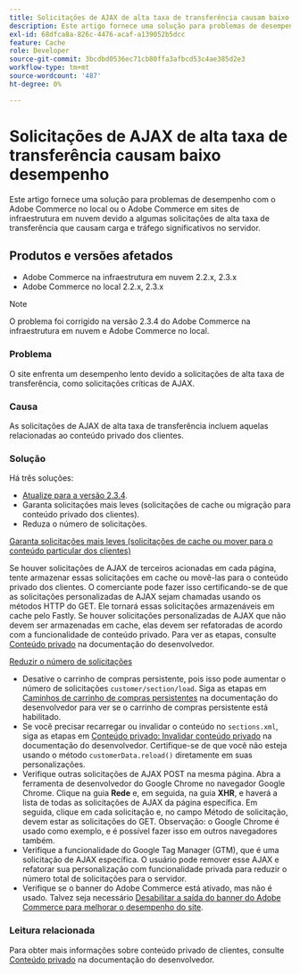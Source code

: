 ```yaml
---
title: Solicitações de AJAX de alta taxa de transferência causam baixo desempenho
description: Este artigo fornece uma solução para problemas de desempenho com o Adobe Commerce no local ou o Adobe Commerce em sites de infraestrutura em nuvem devido a algumas solicitações de alta taxa de transferência que causam carga e tráfego significativos no servidor.
exl-id: 68dfca8a-826c-4476-acaf-a139052b5dcc
feature: Cache
role: Developer
source-git-commit: 3bcdbd0536ec71cb80ffa3afbcd53c4ae385d2e3
workflow-type: tm+mt
source-wordcount: '487'
ht-degree: 0%

---
```


# Solicitações de AJAX de alta taxa de transferência causam baixo desempenho

Este artigo fornece uma solução para problemas de desempenho com o Adobe Commerce no local ou o Adobe Commerce em sites de infraestrutura em nuvem devido a algumas solicitações de alta taxa de transferência que causam carga e tráfego significativos no servidor.

## Produtos e versões afetados

* Adobe Commerce na infraestrutura em nuvem 2.2.x, 2.3.x
* Adobe Commerce no local 2.2.x, 2.3.x

>[!NOTE]
>
>O problema foi corrigido na versão 2.3.4 do Adobe Commerce na infraestrutura em nuvem e Adobe Commerce no local.

### Problema

O site enfrenta um desempenho lento devido a solicitações de alta taxa de transferência, como solicitações críticas de AJAX.

### Causa

As solicitações de AJAX de alta taxa de transferência incluem aquelas relacionadas ao conteúdo privado dos clientes.

### Solução

Há três soluções:

* [Atualize para a versão 2.3.4](https://experienceleague.adobe.com/pt-br/docs/commerce-cloud-service/user-guide/develop/upgrade/commerce-version).
* Garanta solicitações mais leves (solicitações de cache ou migração para conteúdo privado dos clientes).
* Reduza o número de solicitações.

<u>Garanta solicitações mais leves (solicitações de cache ou mover para o conteúdo particular dos clientes)</u>

Se houver solicitações de AJAX de terceiros acionadas em cada página, tente armazenar essas solicitações em cache ou movê-las para o conteúdo privado dos clientes. O comerciante pode fazer isso certificando-se de que as solicitações personalizadas de AJAX sejam chamadas usando os métodos HTTP do GET. Ele tornará essas solicitações armazenáveis em cache pelo Fastly. Se houver solicitações personalizadas de AJAX que não devem ser armazenadas em cache, elas devem ser refatoradas de acordo com a funcionalidade de conteúdo privado. Para ver as etapas, consulte [Conteúdo privado](https://developer.adobe.com/commerce/php/development/cache/page/private-content/) na documentação do desenvolvedor.

<u>Reduzir o número de solicitações</u>

* Desative o carrinho de compras persistente, pois isso pode aumentar o número de solicitações `customer/section/load`. Siga as etapas em [Caminhos de carrinho de compras persistentes](https://experienceleague.adobe.com/pt-br/docs/commerce-operations/configuration-guide/paths/config-reference-general) na documentação do desenvolvedor para ver se o carrinho de compras persistente está habilitado.
* Se você precisar recarregar ou invalidar o conteúdo no `sections.xml`, siga as etapas em [Conteúdo privado: Invalidar conteúdo privado](https://developer.adobe.com/commerce/php/development/cache/page/private-content/#invalidate-private-content) na documentação do desenvolvedor. Certifique-se de que você não esteja usando o método `customerData.reload()` diretamente em suas personalizações.
* Verifique outras solicitações de AJAX POST na mesma página. Abra a ferramenta de desenvolvedor do Google Chrome no navegador Google Chrome. Clique na guia **Rede** e, em seguida, na guia **XHR**, e haverá a lista de todas as solicitações de AJAX da página específica. Em seguida, clique em cada solicitação e, no campo Método de solicitação, devem estar as solicitações do GET. Observação: o Google Chrome é usado como exemplo, e é possível fazer isso em outros navegadores também.
* Verifique a funcionalidade do Google Tag Manager (GTM), que é uma solicitação de AJAX específica. O usuário pode remover esse AJAX e refatorar sua personalização com funcionalidade privada para reduzir o número total de solicitações para o servidor.
* Verifique se o banner do Adobe Commerce está ativado, mas não é usado. Talvez seja necessário [Desabilitar a saída do banner do Adobe Commerce para melhorar o desempenho do site](/help/troubleshooting/miscellaneous/disable-magento-banner-output-to-improve-site-performance.md).

### Leitura relacionada

Para obter mais informações sobre conteúdo privado de clientes, consulte [Conteúdo privado](https://developer.adobe.com/commerce/php/development/cache/page/private-content/) na documentação do desenvolvedor.
